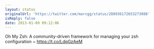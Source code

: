 ```yaml
---
layout: status
originalUrl: 'https://twitter.com/marcgg/status/288936172653273088'
isReply: false
date: 2013-01-09 09:12:06
---
```


Oh My Zsh: A community-driven framework for managing your zsh configuration ~ https://t.co/LdqGzAeM
